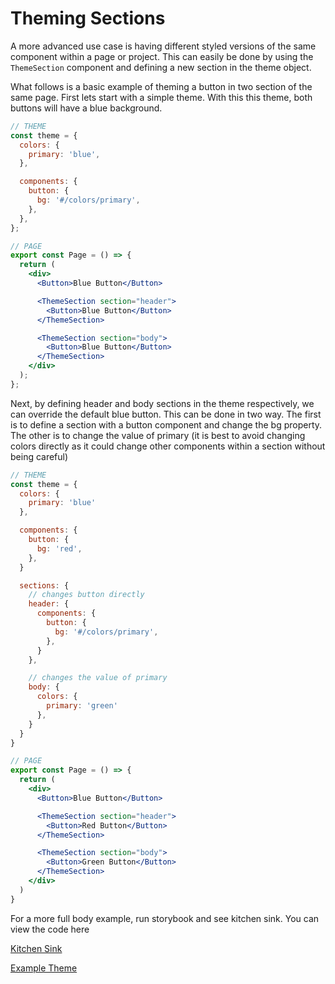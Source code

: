 # Theming Sections

A more advanced use case is having different styled versions of the same component within a page or project. This can easily be done by using the `ThemeSection` component and defining a new section in the theme object.

What follows is a basic example of theming a button in two section of the same page. First lets start with a simple theme. With this this theme, both buttons will have a blue background.

```jsx
// THEME
const theme = {
  colors: {
    primary: 'blue',
  },

  components: {
    button: {
      bg: '#/colors/primary',
    },
  },
};

// PAGE
export const Page = () => {
  return (
    <div>
      <Button>Blue Button</Button>

      <ThemeSection section="header">
        <Button>Blue Button</Button>
      </ThemeSection>

      <ThemeSection section="body">
        <Button>Blue Button</Button>
      </ThemeSection>
    </div>
  );
};
```

Next, by defining header and body sections in the theme respectively, we can override the default blue button. This can be done in two way. The first is to define a section with a button component and change the bg property. The other is to change the value of primary (it is best to avoid changing colors directly as it could change other components within a section without being careful)

```jsx
// THEME
const theme = {
  colors: {
    primary: 'blue'
  },

  components: {
    button: {
      bg: 'red',
    },
  }

  sections: {
    // changes button directly
    header: {
      components: {
        button: {
          bg: '#/colors/primary',
        },
      }
    },

    // changes the value of primary
    body: {
      colors: {
        primary: 'green'
      },
    }
  }
}

// PAGE
export const Page = () => {
  return (
    <div>
      <Button>Blue Button</Button>

      <ThemeSection section="header">
        <Button>Red Button</Button>
      </ThemeSection>

      <ThemeSection section="body">
        <Button>Green Button</Button>
      </ThemeSection>
    </div>
  )
}
```

For a more full body example, run storybook and see kitchen sink. You can view the code here

[Kitchen Sink](https://github.com/stoplightio/ui-kit/blob/SL-140/basic-components/src/components/__stories__/KitchenSink.tsx)

[Example Theme](https://github.com/stoplightio/ui-kit/blob/SL-140/basic-components/.storybook/themes/dark.ts)
